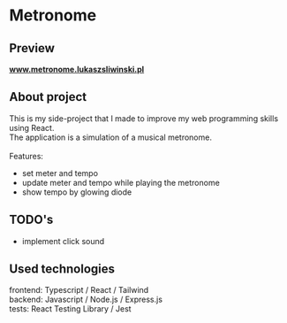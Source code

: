 # Metronome

## Preview

<b>www.metronome.lukaszsliwinski.pl</b>

## About project

This is my side-project that I made to improve my web programming skills using React.<br>
The application is a simulation of a musical metronome.<br><br>
Features:

- set meter and tempo
- update meter and tempo while playing the metronome
- show tempo by glowing diode

## TODO's
- implement click sound

## Used technologies

frontend: Typescript / React / Tailwind<br>
backend: Javascript / Node.js / Express.js<br>
tests: React Testing Library / Jest
